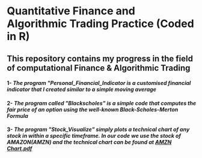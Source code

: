 
# Quantitative Finance and Algorithmic Trading Practice (Coded in R)
## This repository contains  my progress in the field of computational Finance & Algorithmic Trading

#### 1- *The program "Personal_Financial_Indicator is a customised financial indicator that I created  similar to a simple moving average*

#### 2- *The program called "Blackscholes" is a simple code that computes the fair price of an option using the well-known Black-Scholes-Merton Formula*

#### 3- *The  program "Stock_Visualize" simply plots a technical chart of any stock in within a specific timeframe. In our code we use the stock of AMAZON(AMZN) and the technical chart can be found at [AMZN Chart.pdf](https://github.com/JKEVIN2010/JKEVIN2010.github.io/files/1254693/AMZN.Chart.pdf)*



